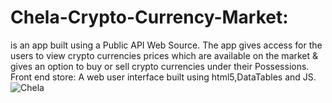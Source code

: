 # Chela-Crypto-Currency-Market:
is an app built using a Public API Web Source. The app gives access for the users to view crypto currencies prices which are available on the market & gives an option to buy or sell crypto currencies under their Possessions.
Front end store: A web user interface built using html5,DataTables and JS.
![Chela](https://user-images.githubusercontent.com/91279474/162752186-d140a5b6-74e5-462c-b029-506b227a057a.png)
